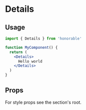 # Details

## Usage

```jsx
import { Details } from 'honorable'

function MyComponent() {
  return (
    <Details>
      Hello world
    </Details>
  )
}
```

## Props

For style props see the section's root.
